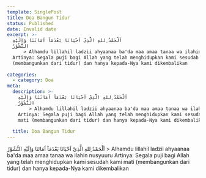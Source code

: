 ```yaml
---
template: SinglePost
title: Doa Bangun Tidur
status: Published
date: Invalid date
excerpt: >-
  اَلْحَمْدُ ِللهِ الَّذِىْ اَحْيَانَا بَعْدَمَآ اَمَاتَنَا وَاِلَيْهِ
  النُّشُوْرُ
      > Alhamdu lillahil ladzii ahyaanaa ba'da maa amaa tanaa wa ilahin nusyuuru
  Artinya: Segala puji bagi Allah yang telah menghidupkan kami sesudah kami mati
  (membangunkan dari tidur) dan hanya kepada-Nya kami dikembalikan
   
categories:
  - category: Doa
meta:
  description: >-
    اَلْحَمْدُ ِللهِ الَّذِىْ اَحْيَانَا بَعْدَمَآ اَمَاتَنَا وَاِلَيْهِ
    النُّشُوْرُ
        > Alhamdu lillahil ladzii ahyaanaa ba'da maa amaa tanaa wa ilahin nusyuuru
    Artinya: Segala puji bagi Allah yang telah menghidupkan kami sesudah kami
    mati (membangunkan dari tidur) dan hanya kepada-Nya kami dikembalikan
     
  title: Doa Bangun Tidur
---
```

اَلْحَمْدُ ِللهِ الَّذِىْ اَحْيَانَا بَعْدَمَآ اَمَاتَنَا وَاِلَيْهِ النُّشُوْرُ
    > Alhamdu lillahil ladzii ahyaanaa ba'da maa amaa tanaa wa ilahin nusyuuru
Artinya: Segala puji bagi Allah yang telah menghidupkan kami sesudah kami mati (membangunkan dari tidur) dan hanya kepada-Nya kami dikembalikan
 
